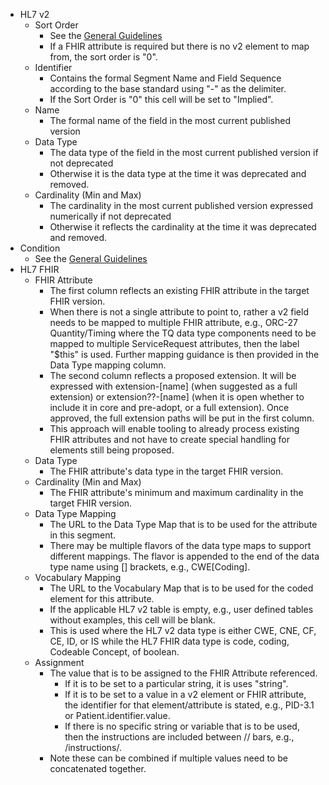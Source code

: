 * HL7 v2
   * Sort Order
      * See the [General Guidelines](mapping_guidelines.html#general-format)
      * If a FHIR attribute is required but there is no v2 element to map from, the sort order is "0".
   * Identifier
      * Contains the formal Segment Name and Field Sequence according to the base standard using "-" as the delimiter.
      * If the Sort Order is "0" this cell will be set to "Implied".
   * Name
      * The formal name of the field in the most current published version
   * Data Type
      * The data type of the field in the most current published version if not deprecated
      * Otherwise it is the data type at the time it was deprecated and removed.
   * Cardinality (Min and Max)
      * The cardinality in the most current published version expressed numerically if not deprecated
      * Otherwise it reflects the cardinality at the time it was deprecated and removed.
* Condition
   * See the [General Guidelines](mapping_guidelines.html#general-format)
* HL7 FHIR
   * FHIR Attribute
      * The first column reflects an existing FHIR attribute in the target FHIR version.
      * When there is not a single attribute to point to, rather a v2 field needs to be mapped to multiple FHIR attribute, e.g., ORC-27 Quantity/Timing where the TQ data type components need to be mapped to multiple ServiceRequest attributes, then the label "$this" is used.  Further mapping guidance is then provided in the Data Type mapping column.
      * The second column reflects a proposed extension.  It will be expressed with extension-[name] (when suggested as a full extension) or extension??-[name] (when it is open whether to include it in core and pre-adopt, or a full extension).  Once approved, the full extension paths will be put in the first column.
      * This approach will enable tooling to already process existing FHIR attributes and not have to create special handling for elements still being proposed.
   * Data Type
      * The FHIR attribute's data type in the target FHIR version.
   * Cardinality (Min and Max)
      * The FHIR attribute's minimum and maximum cardinality in the target FHIR version.
   * Data Type Mapping
      * The URL to the Data Type Map that is to be used for the attribute in this segment.
      * There may be multiple flavors of the data type maps to support different mappings.  The flavor is appended to the end of the data type name using [] brackets, e.g., CWE[Coding].
   * Vocabulary Mapping
      * The URL to the Vocabulary Map that is to be used for the coded element for this attribute.
      * If the applicable HL7 v2 table is empty, e.g., user defined tables without examples, this cell will be blank.
      * This is used where the HL7 v2 data type is either CWE, CNE, CF, CE, ID, or IS while the HL7 FHIR data type is code, coding, Codeable Concept, of boolean.
   * Assignment
      * The value that is to be assigned to the FHIR Attribute referenced.
         * If it is to be set to a particular string, it is uses "string".  
         * If it is to be set to a value in a v2 element or FHIR attribute, the identifier for that element/attribute is stated, e.g., PID-3.1 or Patient.identifier.value.
         * If there is no specific string or variable that is to be used, then the instructions are included between // bars, e.g., /instructions/.
      * Note these can be combined if multiple values need to be concatenated together.
      
